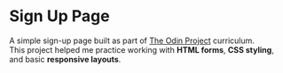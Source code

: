 # Sign Up Page

A simple sign-up page built as part of [The Odin Project](https://www.theodinproject.com/) curriculum.  
This project helped me practice working with **HTML forms**, **CSS styling**, and basic **responsive layouts**.
